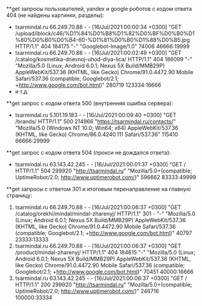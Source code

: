 **get запросы пользователей, yandex и google роботов с кодом ответа 404 (не найдены картинки, разделы):
* tsarmindal.ru 66.249.70.88 - - [16/Jul/2021:00:00:34 +0300] "GET /upload/iblock/c46/%D1%84%D0%B8%D1%82%D0%BF%D0%B0%D1%80%D0%B0%D0%B4-60-%D1%81%D0%B0%D1%88%D0%B5.jpg HTTP/1.1" 404 184175 "-" "Googlebot-Image/1.0" 74006 46666:19999
* tsarmindal.ru 66.249.70.88 - - [16/Jul/2021:00:02:49 +0300] "GET /catalog/kosmetika-dnevnoj-uhod-dlya-lica/ HTTP/1.1" 404 186099 "-" "Mozilla/5.0 (Linux; Android 6.0.1; Nexus 5X Build/MMB29P) AppleWebKit/537.36 (KHTML, like Gecko) Chrome/91.0.4472.90 Mobile Safari/537.36 (compatible; Googlebot/2.1; +http://www.google.com/bot.html)" 280719 123334:16666
* и т.д.

**get запрос с кодом ответа 500 (внутренняя ошибка сервера):
* tsarmindal.ru 5.101.19.183 - - [16/Jul/2021:00:09:40 +0300] "GET /brands/ HTTP/1.1" 500 214966 "https://tsarmindal.ru/contacts/" "Mozilla/5.0 (Windows NT 10.0; Win64; x64) AppleWebKit/537.36 (KHTML, like Gecko) Chrome/86.0.4240.111 Safari/537.36" 115410 66666:29999

**get запрос с кодом ответа 504 (прокси не дождался ответа):
* tsarmindal.ru 63.143.42.245 - - [16/Jul/2021:00:01:37 +0300] "GET / HTTP/1.1" 504 299920 "http://tsarmindal.ru" "Mozilla/5.0+(compatible; UptimeRobot/2.0; http://www.uptimerobot.com/)" 596662 83333:49999

**get запросы с ответом 301 и итоговым перенаправление на главную страницу:
1. tsarmindal.ru 66.249.70.88 - - [16/Jul/2021:00:06:37 +0300] "GET /catalog/orekhi/mindal/mindal-zharenyj/ HTTP/1.1" 301 - "-" "Mozilla/5.0 (Linux; Android 6.0.1; Nexus 5X Build/MMB29P) AppleWebKit/537.36 (KHTML, like Gecko) Chrome/91.0.4472.90 Mobile Safari/537.36 (compatible; Googlebot/2.1; +http://www.google.com/bot.html)" 40797 23333:13333
1. tsarmindal.ru 66.249.70.88 - - [16/Jul/2021:00:06:37 +0300] "GET /product/mindal-zharenyj/ HTTP/1.1" 404 184615 "-" "Mozilla/5.0 (Linux; Android 6.0.1; Nexus 5X Build/MMB29P) AppleWebKit/537.36 (KHTML, like Gecko) Chrome/91.0.4472.90 Mobile Safari/537.36 (compatible; Googlebot/2.1; +http://www.google.com/bot.html)" 70451 40000:16666
1. tsarmindal.ru 63.143.42.245 - - [16/Jul/2021:00:06:37 +0300] "GET / HTTP/1.1" 200 299920 "http://tsarmindal.ru" "Mozilla/5.0+(compatible; UptimeRobot/2.0; http://www.uptimerobot.com/)" 246716 100000:33334
